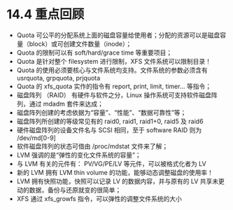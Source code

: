 # 14.4 重点回顾

-   Quota 可公平的分配系统上面的磁盘容量给使用者；分配的资源可以是磁盘容量（block）或可创建文件数量（inode）；
-   Quota 的限制可以有 soft/hard/grace time 等重要项目；
-   Quota 是针对整个 filesystem 进行限制，XFS 文件系统可以限制目录！
-   Quota 的使用必须要核心与文件系统均支持。文件系统的参数必须含有 usrquota, grpquota, prjquota
-   Quota 的 xfs_quota 实作的指令有 report, print, limit, timer... 等指令；
-   磁盘阵列 （RAID） 有硬件与软件之分，Linux 操作系统可支持软件磁盘阵列，通过 mdadm 套件来达成；
-   磁盘阵列创建的考虑依据为“容量”、“性能”、“数据可靠性”等；
-   磁盘阵列所创建的等级常见有的 raid0, raid1, raid1+0, raid5 及 raid6
-   硬件磁盘阵列的设备文件名与 SCSI 相同，至于 software RAID 则为 /dev/md\[0-9\]
-   软件磁盘阵列的状态可借由 /proc/mdstat 文件来了解；
-   LVM 强调的是“弹性的变化文件系统的容量”；
-   与 LVM 有关的元件有： PV/VG/PE/LV 等元件，可以被格式化者为 LV
-   新的 LVM 拥有 LVM thin volume 的功能，能够动态调整磁盘的使用率！
-   LVM 拥有快照功能，快照可以记录 LV 的数据内容，并与原有的 LV 共享未更动的数据，备份与还原就变的很简单；
-   XFS 通过 xfs_growfs 指令，可以弹性的调整文件系统的大小